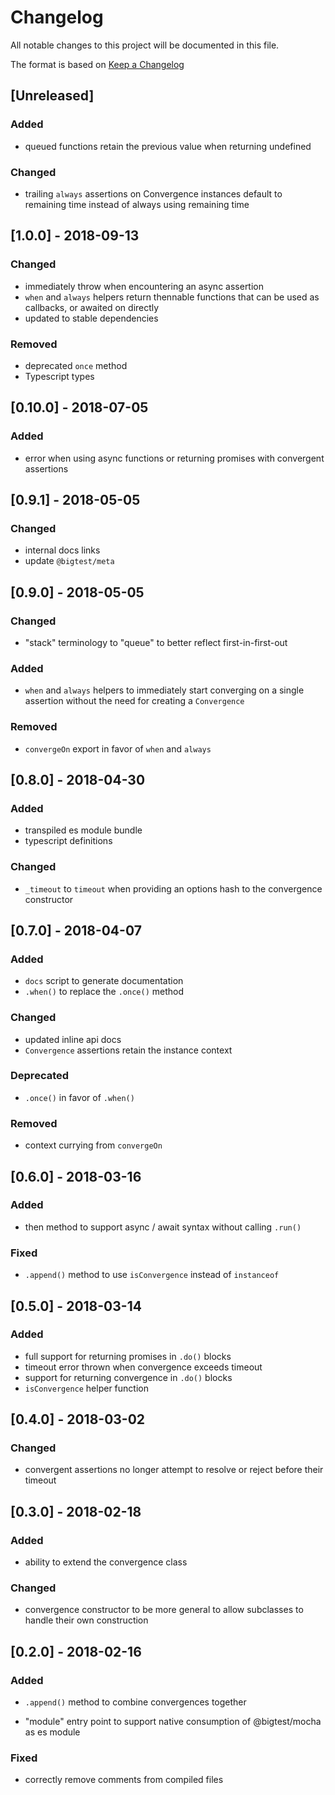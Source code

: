 # Changelog
All notable changes to this project will be documented in this file.

The format is based on [Keep a Changelog](http://keepachangelog.com/en/1.0.0/)

## [Unreleased]

### Added

- queued functions retain the previous value when returning undefined

### Changed

- trailing `always` assertions on Convergence instances default to
  remaining time instead of always using remaining time

## [1.0.0] - 2018-09-13

### Changed

- immediately throw when encountering an async assertion
- `when` and `always` helpers return thennable functions that can be
  used as callbacks, or awaited on directly
- updated to stable dependencies

### Removed

- deprecated `once` method
- Typescript types

## [0.10.0] - 2018-07-05

### Added

- error when using async functions or returning promises with
  convergent assertions

## [0.9.1] - 2018-05-05

### Changed

- internal docs links
- update `@bigtest/meta`

## [0.9.0] - 2018-05-05

### Changed

- "stack" terminology to "queue" to better reflect first-in-first-out

### Added

- `when` and `always` helpers to immediately start converging on a
single assertion without the need for creating a `Convergence`

### Removed

- `convergeOn` export in favor of `when` and `always`

## [0.8.0] - 2018-04-30

### Added

- transpiled es module bundle
- typescript definitions

### Changed

- `_timeout` to `timeout` when providing an options hash to the
convergence constructor

## [0.7.0] - 2018-04-07

### Added

- `docs` script to generate documentation
- `.when()` to replace the `.once()` method

### Changed

- updated inline api docs
- `Convergence` assertions retain the instance context

### Deprecated

- `.once()` in favor of `.when()`

### Removed

- context currying from `convergeOn`

## [0.6.0] - 2018-03-16

### Added

- then method to support async / await syntax without calling `.run()`

### Fixed

- `.append()` method to use `isConvergence` instead of `instanceof`

## [0.5.0] - 2018-03-14

### Added

- full support for returning promises in `.do()` blocks
- timeout error thrown when convergence exceeds timeout
- support for returning convergence in `.do()` blocks
- `isConvergence` helper function

## [0.4.0] - 2018-03-02

### Changed

- convergent assertions no longer attempt to resolve or reject before
their timeout

## [0.3.0] - 2018-02-18

### Added

- ability to extend the convergence class

### Changed

- convergence constructor to be more general to allow subclasses to
handle their own construction

## [0.2.0] - 2018-02-16

### Added

- `.append()` method to combine convergences together

- "module" entry point to support native consumption of @bigtest/mocha
as es module

### Fixed

- correctly remove comments from compiled files
